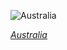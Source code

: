 
![Australia](https://www.gstatic.com/prettyearth/assets/full/2398.jpg)

*[Australia](https://www.google.com/maps/@-32.399141,120.886741,11z/data=!3m1!1e3)*
